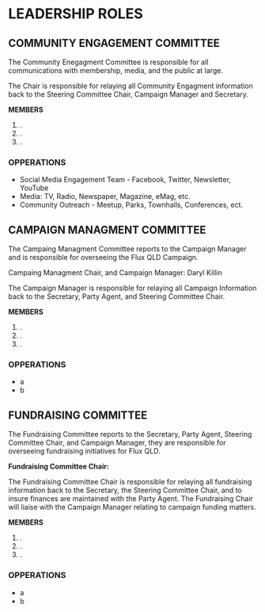 
# LEADERSHIP ROLES

## COMMUNITY ENGAGEMENT COMMITTEE

The Community Enegagment Committee is responsible for all communications with membership, media, and the public at large.  

The Chair is responsible for relaying all Community Engagment information back to the Steering Committee Chair, Campaign Manager and Secretary.

**MEMBERS**
1.  .
2.  .
3.  .


### OPPERATIONS
* Social Media Engagement Team - Facebook, Twitter, Newsletter, YouTube
* Media: TV, Radio, Newspaper, Magazine, eMag, etc.
* Community Outreach - Meetup, Parks, Townhalls, Conferences, ect. 


## CAMPAIGN MANAGMENT COMMITTEE

The Campaing Managment Committee reports to the Campaign Manager and is responsible for overseeing the Flux QLD Campaign.    

Campaing Managment Chair, and Campaign Manager: Daryl Killin

The Campaign Manager is responsible for relaying all Campaign Information back to the Secretary, Party Agent, and Steering Committee Chair.

**MEMBERS**
1.  .
2.  .
3.  .

### OPPERATIONS
* a
* b

## FUNDRAISING COMMITTEE

The Fundraising Committee reports to the Secretary, Party Agent, Steering Committee Chair, and Campaign Manager, they are responsible for overseeing fundraising initiatives for Flux QLD.    

**Fundraising Committee Chair:**  

The Fundraising Committee Chair is responsible for relaying all fundraising information back to the Secretary, the Steering Committee Chair, and to insure finances are maintained with the Party Agent.  The Fundraising Chair will liaise with the Campaign Manager relating to campaign funding matters.  

**MEMBERS**
1.  .
2.  .
3.  .

### OPPERATIONS

* a
* b